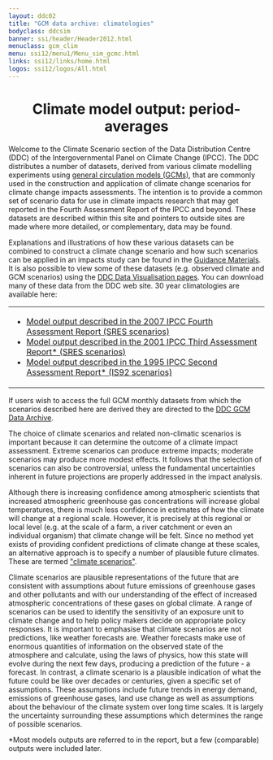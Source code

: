 ```yaml
---
layout: ddc02
title: "GCM data archive: climatologies"
bodyclass: ddcsim
banner: ssi/header/Header2012.html
menuclass: gcm_clim
menu: ssi12/menu1/Menu_sim_gcmc.html
links: ssi12/links/home.html
logos: ssi12/logos/All.html
---
```

 <div id="pagetitle">
 <h1 align="center">Climate model output: period-averages</h1>
 </div>
 <!-- End of Page Title Block -->
 
 <p></p>
 
 <p> Welcome to the Climate Scenario section of the Data Distribution Centre (DDC) of the Intergovernmental
 Panel on Climate Change (IPCC). The DDC distributes a number of datasets, derived from various climate
 modelling experiments using <a href="/guidelines/pages/gcm_guide.html">general circulation models (GCMs)</a>,
 that are commonly used in the construction and
 application of climate change scenarios for climate change impacts assessments. The intention is to
 provide a common set of scenario data for use in climate impacts research that may get reported in
 the Fourth Assessment Report of the IPCC and beyond. These datasets are described within this site and
 pointers to outside sites are made where more detailed, or complementary, data may be found.</p>
 
 <p> Explanations and illustrations of how these various datasets can be combined to construct a climate
 change scenario and how such scenarios can be applied in an impacts study can be found in the
 <a href="/guidelines/index.html">Guidance Materials</a>. It is also possible to view some of these
 datasets (e.g. observed climate and GCM scenarios) using the
 <a href="http://apps.ipcc-data.org/maps/">DDC Data Visualisation pages</a>.
 You can download many of these data from the DDC web site.
 30 year climatologies are available here:</p>
 <table>
 <tr><td>
 <ul>
<li><a href="SRES_AR4/index.html">Model output described in the 2007 IPCC Fourth Assessment Report (SRES scenarios)</a></li>
 <li><a href="SRES_TAR/index.html">Model output described in the 2001 IPCC Third Assessment Report* (SRES scenarios)</a></li>
 <li><a href="IS92A_SAR/index.html">Model output described in the 1995 IPCC Second Assessment Report* (IS92 scenarios)</a></li>
 </ul>
 </td></tr>
 </table>
 <p>If users wish to access the
 full GCM monthly datasets from which the scenarios described here are derived they are directed to
 the <a href="/sim/gcm_monthly/">DDC GCM Data Archive</a>.</p>
 
 <p> The choice of climate scenarios and related non-climatic scenarios is important because it can
 determine the outcome of a climate impact assessment. Extreme scenarios can produce extreme impacts;
 moderate scenarios may produce more modest effects. It follows that the selection of scenarios can
 also be controversial, unless the fundamental uncertainties inherent in future projections are
 properly addressed in the impact analysis.</p>
 
 <p> Although there is increasing confidence among atmospheric scientists that increased atmospheric
 greenhouse gas concentrations will increase global temperatures, there is much less confidence in
 estimates of how the climate will change at a regional scale. However, it is precisely at this
 regional or local level (e.g. at the scale of a farm, a river catchment or even an individual
 organism) that climate change will be felt. Since no method yet exists of providing confident
 predictions of climate change at these scales, an alternative approach is to specify a number of
 plausible future climates.
 These are termed <a href="/guidelines/pages/glossary/glossary_s.html">"climate scenarios"</a>.</p>
 
 <p> Climate scenarios are plausible representations of the future that are consistent with
 assumptions about future emissions of greenhouse gases and other pollutants and with our
 understanding of the effect of increased atmospheric concentrations of these gases on global
 climate. A range of scenarios can be used to identify the sensitivity of an
 exposure unit
 to climate
 change and to help policy makers decide on appropriate policy responses. It is important to emphasise
 that climate scenarios are not predictions, like weather forecasts are. Weather forecasts make use
 of enormous quantities of information on the observed state of the atmosphere and calculate, using
 the laws of physics, how this state will evolve during the next few days, producing a prediction of
 the future - a forecast. In contrast, a climate scenario is a plausible indication of what the
 future could be like over decades or centuries, given a specific set of assumptions. These
 assumptions include future trends in energy demand, emissions of greenhouse gases, land use change
 as well as assumptions about the behaviour of the climate system over long time scales. It is
 largely the uncertainty surrounding these assumptions which determines the range of possible
 scenarios.</p>
 
 
 
 *Most models outputs are referred to in the report, but a few (comparable) outputs were included later.
 <p>&nbsp;</p>
 
 <!-- end of center column -->
